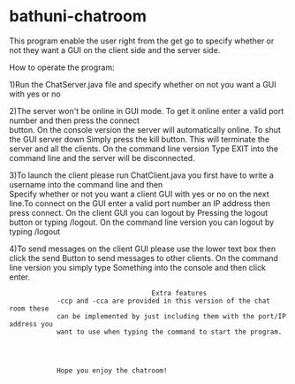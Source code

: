 # bathuni-chatroom


This program enable the user right from the get go to specify whether or not they want a GUI on the client side and the server side.

How to operate the program:

1)Run the ChatServer.java file and specify whether on not you want a GUI with yes or no

2)The server won't be online in GUI mode. To get it online enter a valid port number and then press the connect     
  button. 
  On the console version the server will automatically online. To shut the GUI server down
  Simply press the kill button. This will terminate the server and all the clients. On the command line version 
  Type EXIT into the command line and the server will be disconnected.

3)To launch the client please run ChatClient.java you first have to write a username into the command line and then     
  Specify whether or not you want a client GUI with yes or no on the next line.To connect on the GUI enter a valid port number an IP address
  then press connect. 
  On the client GUI you can logout by Pressing the logout button or typing /logout. 
  On the command line version you can logout by typing /logout

4)To send messages on the client GUI please use the lower text box then click the send
  Button to send messages to other clients. On the command line version you simply type
  Something into the console and then click enter.
    
                                        Extra features
                -ccp and -cca are provided in this version of the chat room these
                can be implemented by just including them with the port/IP address you
                want to use when typing the command to start the program.




				Hope you enjoy the chatroom!
                   
